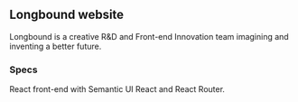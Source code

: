 ## Longbound website

Longbound is a creative R&D and Front-end Innovation team imagining and inventing a better future.

### Specs

React front-end with Semantic UI React and React Router.
